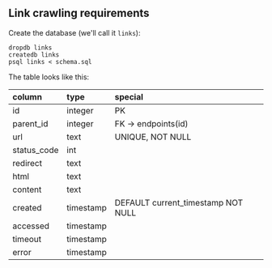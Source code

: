 ## Link crawling requirements

Create the database (we'll call it `links`):

    dropdb links
    createdb links
    psql links < schema.sql

The table looks like this:

| column | type | special |
|:-------|:-----|:--------|
| id | integer | PK |
| parent_id | integer | FK -> endpoints(id) |
| url | text | UNIQUE, NOT NULL |
| status_code | int | |
| redirect | text | |
| html | text | |
| content | text | |
| created | timestamp | DEFAULT current_timestamp NOT NULL |
| accessed | timestamp | |
| timeout | timestamp | |
| error | timestamp | |
